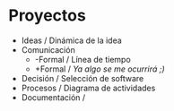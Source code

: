# Proyectos
- Ideas / Dinámica de la idea
- Comunicación
    - -Formal / Línea de tiempo
    - +Formal / *Ya algo se me ocurrirá ;)*
- Decisión / Selección de software
- Procesos / Diagrama de actividades
- Documentación / 